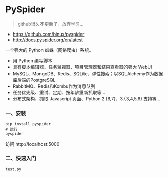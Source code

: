 # PySpider

> github很久不更新了，放弃学习...

- https://github.com/binux/pyspider
- http://docs.pyspider.org/en/latest

一个强大的 Python 蜘蛛（网络爬虫）系统。

- 用 Python 编写脚本
- 具有脚本编辑器、任务监视器、项目管理器和结果查看器的强大 WebUI
- MySQL、MongoDB、Redis、SQLite、弹性搜索；以SQLAlchemy作为数据库后端的PostgreSQL
- RabbitMQ、Redis和Kombu作为消息队列
- 任务优先级、重试、定期、按年龄重新抓取等...
- 分布式架构、抓取 Javascript 页面、Python 2.{6,7}、3.{3,4,5,6} 支持等...

### 一、安装

```shell
pip install pyspider
# 运行
pyspider
```

访问 http://localhost:5000

### 二、快速入门

`test.py`

```

```